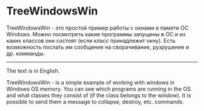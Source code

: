 # TreeWindowsWin

TreeWindowsWin - это простой пример работы с окнами в памяти ОС Windows.
Можно посмотреть какие программы запущены в ОС и из каких классов они состоят (если класс принадлежит окну). Есть возможность послать им сообщение на сворачивание, рузрушение и др. комманды.

-----------------------------------------------------------------------
The text is in English.

TreeWindowsWin - is a simple example of working with windows in Windows OS memory.
You can see which programs are running in the OS and what classes they consist of (if the class belongs to the window). It is possible to send them a message to collapse, destroy, etc. commands.
